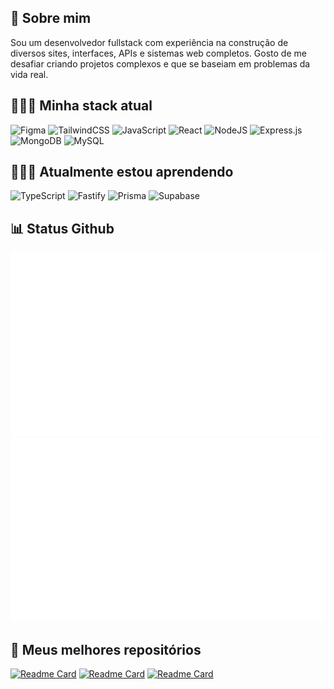 ## 🚀 Sobre mim

Sou um desenvolvedor fullstack com experiência na construção de diversos sites, interfaces, APIs e sistemas web completos. Gosto de me desafiar criando projetos complexos e que se baseiam em problemas da vida real.

## 👨🏽‍💻 Minha stack atual

<div width="49%" height="195px">

![Figma](https://img.shields.io/badge/figma-%23F24E1E.svg?style=for-the-badge&logo=figma&logoColor=white)
![TailwindCSS](https://img.shields.io/badge/tailwindcss-%2338B2AC.svg?style=for-the-badge&logo=tailwind-css&logoColor=white)
![JavaScript](https://img.shields.io/badge/javascript-%23323330.svg?style=for-the-badge&logo=javascript&logoColor=%23F7DF1E)
![React](https://img.shields.io/badge/react-%2320232a.svg?style=for-the-badge&logo=react&logoColor=%2361DAFB)
![NodeJS](https://img.shields.io/badge/node.js-6DA55F?style=for-the-badge&logo=node.js&logoColor=white)
![Express.js](https://img.shields.io/badge/express.js-%23404d59.svg?style=for-the-badge&logo=express&logoColor=%2361DAFB)
![MongoDB](https://img.shields.io/badge/MongoDB-%234ea94b.svg?style=for-the-badge&logo=mongodb&logoColor=white)
![MySQL](https://img.shields.io/badge/mysql-4479A1.svg?style=for-the-badge&logo=mysql&logoColor=white)

</div>

## 🧑🏽‍🎓 Atualmente estou aprendendo

<div width="50%" height="200px">

![TypeScript](https://img.shields.io/badge/typescript-%23007ACC.svg?style=for-the-badge&logo=typescript&logoColor=white)
![Fastify](https://img.shields.io/badge/fastify-%23000000.svg?style=for-the-badge&logo=fastify&logoColor=white)
![Prisma](https://img.shields.io/badge/Prisma-3982CE?style=for-the-badge&logo=Prisma&logoColor=white)
![Supabase](https://img.shields.io/badge/Supabase-3ECF8E?style=for-the-badge&logo=supabase&logoColor=white)

</div>

## 📊 Status Github

![](https://raw.githubusercontent.com/ruancosta07/github-stats/master/generated/overview.svg#gh-dark-mode-only)
![](https://raw.githubusercontent.com/ruancosta07/github-stats/master/generated/languages.svg#gh-dark-mode-only)

## 📂 Meus melhores repositórios

[![Readme Card](https://github-readme-stats.vercel.app/api/pin/?username=ruancosta07&repo=devplannr&bg_color=09090b&border_color=383941&title_color=f6f6f6&text_color=A5A6B1&icon_color=A5A6B1)](https://github.com/ruancosta07/devplannr)
[![Readme Card](https://github-readme-stats.vercel.app/api/pin/?username=ruancosta07&repo=egames-2-client&bg_color=09090b&border_color=383941&title_color=f6f6f6&text_color=A5A6B1&icon_color=A5A6B1)](https://github.com/ruancosta07/egames-2-client)
[![Readme Card](https://github-readme-stats.vercel.app/api/pin/?username=ruancosta07&repo=Dogs&bg_color=09090b&border_color=383941&title_color=f6f6f6&text_color=A5A6B1&icon_color=A5A6B1)](https://github.com/ruancosta07/Dogs)

